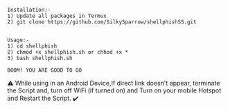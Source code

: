 
```
Installation:-
1) Update all packages in Termux
2) git clone https://github.com/SilkySparrow/shellphishSS.git


Usage:-
1) cd shellphish
2) chmod +x shellphish.sh or chhod +x *
3) bash shellphish.sh

BOOM! YOU ARE GOOD TO GO
```
⚠️ While using in an Android Device,If direct 
   link doesn't appear, terminate the Script 
   and, turn off WiFi (if turned on) and
   Turn on your mobile Hotspot and Restart the 
   Script. ✔️
